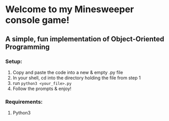 # Welcome to my Minesweeper console game!
## A simple, fun implementation of Object-Oriented Programming
### Setup:
1. Copy and paste the code into a new & empty .py file
2. In your shell, cd into the directory holding the file from step 1
3. run `python3 <your_file>.py`
4. Follow the prompts & enjoy!
### Requirements:
1. Python3
